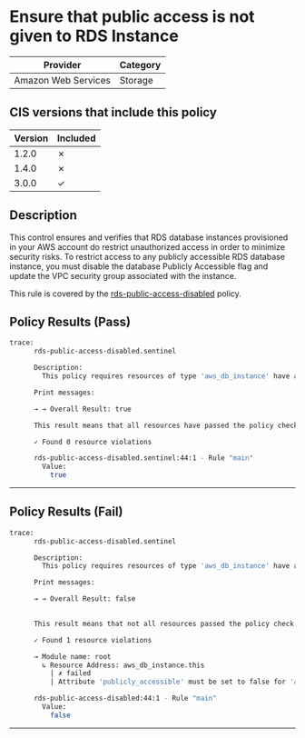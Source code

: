 # Ensure that public access is not given to RDS Instance

| Provider            | Category     |
|---------------------|--------------|
| Amazon Web Services | Storage      |

## CIS versions that include this policy

| Version | Included |
|---------|----------|
| 1.2.0   | &cross;  |
| 1.4.0   | &cross;  |
| 3.0.0   | &check;  |

## Description

This control ensures and verifies that RDS database instances provisioned in your AWS account do restrict unauthorized access in order to minimize security risks. To restrict access to any publicly accessible RDS database instance, you must disable the database Publicly Accessible flag and update the VPC security group associated with the instance.

This rule is covered by the [rds-public-access-disabled](../../policies/rds-public-access-disabled.sentinel) policy.

## Policy Results (Pass)
```bash
trace:
      rds-public-access-disabled.sentinel

      Description:
        This policy requires resources of type 'aws_db_instance' have attribute 'publicly_accessible' set to false.

      Print messages:

      → → Overall Result: true

      This result means that all resources have passed the policy check for the policy rds-public-access-disabled.

      ✓ Found 0 resource violations

      rds-public-access-disabled.sentinel:44:1 - Rule "main"
        Value:
          true
```

---

## Policy Results (Fail)
```bash
trace:
      rds-public-access-disabled.sentinel

      Description:
        This policy requires resources of type 'aws_db_instance' have attribute 'publicly_accessible' set to false.

      Print messages:

      → → Overall Result: false

      
      This result means that not all resources passed the policy check and the protected behavior is not allowed for the policy rds-public-access-disabled.

      ✓ Found 1 resource violations

      → Module name: root
        ↳ Resource Address: aws_db_instance.this
          | ✗ failed
          | Attribute 'publicly_accessible' must be set to false for 'aws_db_instance' resources. Refer to https://docs.aws.amazon.com/securityhub/latest/userguide/rds-controls.html#rds-2 for more details.

      rds-public-access-disabled:44:1 - Rule "main"
        Value:
          false
```

---